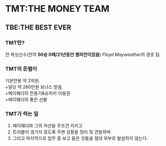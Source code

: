# TMT:THE MONEY TEAM
## TBE:THE BEST EVER

### TMT란?
전 복싱선수(전적 **50승 0패/21년동안 챔피언이었음**) *Floyd Mayweather*의 경호 팀.  

### TMT의 돈벌이
기본연봉 약 2억원.  
+일당 약 260만원 보너스 받음.  
+메이웨더의 전용기&슈퍼카 이용권  
+메이웨더의 좋은 선물

### TMT가 하는 일
1. 메이웨더와 그의 자산을 무조건 지키고
2. 트러블이 생기지 않도록 주변 상황을 정리 및 관찰하며
3. 그리고 마지막으로 업무 중 보고 들은 것들을 절대 외부로 발설하지 않는다.



